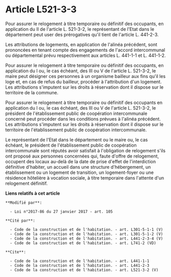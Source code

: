 # Article L521-3-3

Pour assurer le relogement à titre temporaire ou définitif des occupants, en application du II de l'article L. 521-3-2, le
représentant de l'Etat dans le département peut user des prérogatives qu'il tient de l'article L. 441-2-3. 

Les attributions de logements, en application de l'alinéa précédent, sont prononcées en tenant compte des engagements de
l'accord intercommunal ou départemental prévu respectivement aux articles L. 441-1-1 et L. 441-1-2. 

Pour assurer le relogement à titre temporaire ou définitif des occupants, en application du I ou, le cas échéant, des III ou
V de l'article L. 521-3-2, le maire peut désigner ces personnes à un organisme bailleur aux fins qu'il les loge et, en cas de
refus du bailleur, procéder à l'attribution d'un logement. Les attributions s'imputent sur les droits à réservation dont il
dispose sur le territoire de la commune. 

Pour assurer le relogement à titre temporaire ou définitif des occupants en application du I ou, le cas échéant, des III ou V
de l'article L. 521-3-2, le président de l'établissement public de coopération intercommunale concerné peut procéder dans les
conditions prévues à l'alinéa précédent. Les attributions s'imputent sur les droits à réservation dont il dispose sur le
territoire de l'établissement public de coopération intercommunale. 

Le représentant de l'Etat dans le département ou le maire ou, le cas échéant, le président de l'établissement public de
coopération intercommunale sont réputés avoir satisfait à l'obligation de relogement s'ils ont proposé aux personnes
concernées qui, faute d'offre de relogement, occupent des locaux au-delà de la date de prise d'effet de l'interdiction
définitive d'habiter, un accueil dans une structure d'hébergement, un établissement ou un logement de transition, un
logement-foyer ou une résidence hôtelière à vocation sociale, à titre temporaire dans l'attente d'un relogement définitif.

**Liens relatifs à cet article**

	**Modifié par**:

	  - Loi n°2017-86 du 27 janvier 2017 - art. 105

	**Cité par**:

	  - Code de la construction et de l'habitation. - art. L301-5-1-1 (V)
	  - Code de la construction et de l'habitation. - art. L301-5-1-2 (V)
	  - Code de la construction et de l'habitation. - art. L441-2-3-4 (V)
	  - Code de la construction et de l'habitation. - art. L741-2 (VD)

	**Cite**:

	  - Code de la construction et de l'habitation. - art. L441-1-1
	  - Code de la construction et de l'habitation. - art. L441-2-3
	  - Code de la construction et de l'habitation. - art. L521-3-2 (V)
